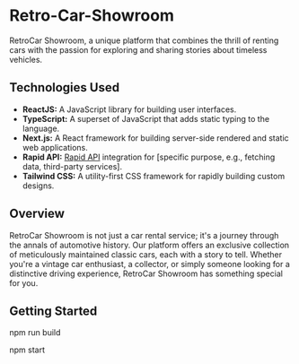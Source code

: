 # Retro-Car-Showroom

RetroCar Showroom, a unique platform that combines the thrill of renting  cars with the passion for exploring and sharing stories about timeless vehicles.

## Technologies Used

- **ReactJS:** A JavaScript library for building user interfaces.
- **TypeScript:** A superset of JavaScript that adds static typing to the language.
- **Next.js:** A React framework for building server-side rendered and static web applications.
- **Rapid API:** [Rapid API](https://rapidapi.com/) integration for [specific purpose, e.g., fetching data, third-party services].
- **Tailwind CSS:** A utility-first CSS framework for rapidly building custom designs.

## Overview

RetroCar Showroom is not just a car rental service; it's a journey through the annals of automotive history. Our platform offers an exclusive collection of meticulously maintained classic cars, each with a story to tell. Whether you're a vintage car enthusiast, a collector, or simply someone looking for a distinctive driving experience, RetroCar Showroom has something special for you.

## Getting Started

npm run build

npm start


